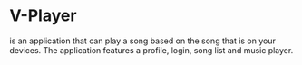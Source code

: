 # V-Player
is an application that can play a song based on the song that is on your devices. The application features a profile, login, song list and music player.
